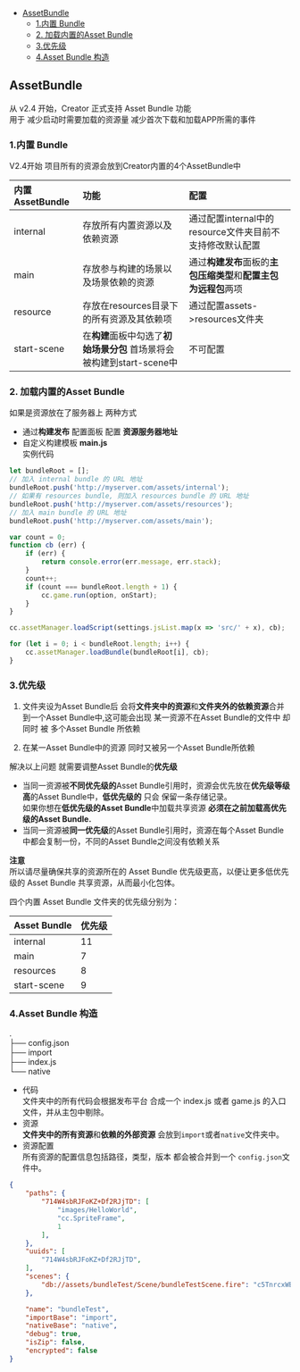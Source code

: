 <!-- TOC -->

- [AssetBundle](#assetbundle)
    - [1.内置 Bundle](#1内置-bundle)
    - [2. 加载内置的Asset Bundle](#2-加载内置的asset-bundle)
    - [3.优先级](#3优先级)
    - [4.Asset Bundle 构造](#4asset-bundle-构造)

<!-- /TOC -->
## AssetBundle
从 v2.4 开始，Creator 正式支持 Asset Bundle 功能  
用于 减少启动时需要加载的资源量 减少首次下载和加载APP所需的事件

### 1.内置 Bundle
V2.4开始 项目所有的资源会放到Creator内置的4个AssetBundle中  


| 内置AssetBundle | 功能 | 配置 |
|:--|:--|:--|
|internal|存放所有内置资源以及依赖资源|通过配置internal中的resource文件夹目前不支持修改默认配置|
|main|存放参与构建的场景以及场景依赖的资源|通过**构建发布**面板的**主包压缩类型**和**配置主包为远程包**两项|
|resource|存放在resources目录下的所有资源及其依赖项|通过配置assets->resources文件夹|
|start-scene|在**构建**面板中勾选了**初始场景分包** 首场景将会被构建到start-scene中|不可配置|

### 2. 加载内置的Asset Bundle
如果是资源放在了服务器上 两种方式
* 通过**构建发布** 配置面板 配置 **资源服务器地址**
* 自定义构建模板 **main.js**   
实例代码
```js
let bundleRoot = [];
// 加入 internal bundle 的 URL 地址
bundleRoot.push('http://myserver.com/assets/internal');
// 如果有 resources bundle, 则加入 resources bundle 的 URL 地址
bundleRoot.push('http://myserver.com/assets/resources');
// 加入 main bundle 的 URL 地址
bundleRoot.push('http://myserver.com/assets/main');

var count = 0;
function cb (err) {
    if (err) {
        return console.error(err.message, err.stack);
    }
    count++;
    if (count === bundleRoot.length + 1) {
        cc.game.run(option, onStart);
    }
}

cc.assetManager.loadScript(settings.jsList.map(x => 'src/' + x), cb);

for (let i = 0; i < bundleRoot.length; i++) {
    cc.assetManager.loadBundle(bundleRoot[i], cb);
}
```

### 3.优先级
1. 文件夹设为Asset Bundle后 会将**文件夹中的资源**和**文件夹外的依赖资源**合并到一个Asset Bundle中,这可能会出现 某一资源不在Asset Bundle的文件中 却同时 被 多个Asset Bundle 所依赖

2. 在某一Asset Bundle中的资源 同时又被另一个Asset Bundle所依赖

解决以上问题 就需要调整Asset Bundle的**优先级**  
* 当同一资源被**不同优先级的**Asset Bundle引用时，资源会优先放在**优先级等级高**的Asset Bundle中，**低优先级的** 只会 保留一条存储记录。  
如果你想在**低优先级的Asset Bundle**中加载共享资源 **必须在之前加载高优先级的Asset Bundle.**
* 当同一资源被**同一优先级**的Asset Bundle引用时，资源在每个Asset Bundle中都会复制一份，不同的Asset Bundle之间没有依赖关系

**注意**  
所以请尽量确保共享的资源所在的 Asset Bundle 优先级更高，以便让更多低优先级的 Asset Bundle 共享资源，从而最小化包体。  

四个内置 Asset Bundle 文件夹的优先级分别为：

|Asset Bundle|优先级|
|:--|:--|
internal|11
main|7
resources|8
start-scene|9


### 4.Asset Bundle 构造
.   
├── config.json   
├── import  
├── index.js  
└── native  

* 代码   
文件夹中的所有代码会根据发布平台 合成一个 index.js 或者 game.js 的入口文件，并从主包中剔除。
* 资源  
**文件夹中的所有资源**和**依赖的外部资源** 会放到`import`或者`native`文件夹中。
* 资源配置  
所有资源的配置信息包括路径，类型，版本 都会被合并到一个 `config.json`文件中。
```json
{
    "paths": {
        "714W4sbRJFoKZ+Df2RJjTD": [
            "images/HelloWorld",
            "cc.SpriteFrame",
            1
        ],
    },
    "uuids": [
        "714W4sbRJFoKZ+Df2RJjTD",
    ],
    "scenes": {
        "db://assets/bundleTest/Scene/bundleTestScene.fire": "c5TnrcxWBBoJ0SbNZ1AZsz"
    },

    "name": "bundleTest",
    "importBase": "import",
    "nativeBase": "native",
    "debug": true,
    "isZip": false,
    "encrypted": false
}
```